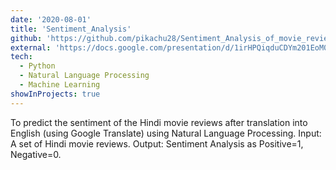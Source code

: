 ```yaml
---
date: '2020-08-01'
title: 'Sentiment_Analysis'
github: 'https://github.com/pikachu28/Sentiment_Analysis_of_movie_review'
external: 'https://docs.google.com/presentation/d/1irHPQiqduCDYm201EoM0z9GobP3Dce_PtmRch22s8dE/edit?usp=sharing'
tech:
  - Python
  - Natural Language Processing
  - Machine Learning
showInProjects: true
---
```


To predict the sentiment of the Hindi movie reviews after translation into English (using Google Translate) using Natural Language Processing. Input: A set of Hindi movie reviews. Output: Sentiment Analysis as Positive=1, Negative=0.
